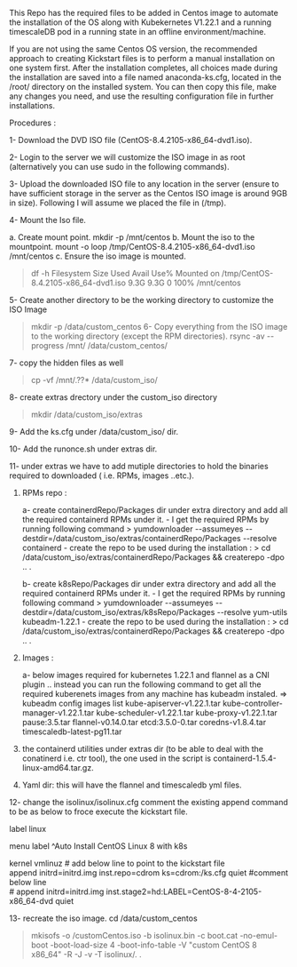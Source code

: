 This Repo has the required files to be added in Centos image to automate the installation of the OS along with Kubekernetes V1.22.1 and a running timescaleDB pod in a running state in an offline environment/machine.

If you are not using the same Centos OS version, the recommended approach to creating Kickstart files is to perform a manual installation on one system first. After the installation completes, all choices made during the installation are saved into a file named anaconda-ks.cfg, located in the /root/ directory on the installed system. You can then copy this file, make any changes you need, and use the resulting configuration file in further installations.

Procedures :

1-	Download the DVD ISO file (CentOS-8.4.2105-x86_64-dvd1.iso).

2-	Login to the server we will customize the ISO image in as root (alternatively you can use sudo in the following commands).

3-	Upload the downloaded ISO file to any location in the server (ensure to have sufficient storage in the server as the Centos ISO image is around 9GB in size). Following I will assume we placed the file in (/tmp).

4-	Mount the Iso file.

a.	Create mount point.
mkdir -p /mnt/centos
b.	Mount the iso to the mountpoint.
mount -o loop /tmp/CentOS-8.4.2105-x86_64-dvd1.iso /mnt/centos 
c.	Ensure the iso image is mounted.
> df -h
Filesystem                     Size  Used    Avail   Use%    Mounted on
/tmp/CentOS-8.4.2105-x86_64-dvd1.iso 9.3G  9.3G     0       100%    /mnt/centos


5-	Create another directory to be the working directory to customize the ISO Image
> mkdir -p /data/custom_centos
6-	Copy everything from the ISO image to the working directory (except the RPM directories).
> rsync -av --progress /mnt/ /data/custom_centos/

7- copy the hidden files as well 

> cp -vf /mnt/.??* /data/custom_iso/

8- create extras drectory under the custom_iso directory

> mkdir /data/custom_iso/extras

9- Add the ks.cfg under /data/custom_iso/ dir.

10- Add the runonce.sh under extras dir.

11- under extras we have to add mutiple directories to hold the binaries required to downloaded ( i.e. RPMs, images ..etc.).

 1. RPMs repo :
 
	a- create containerdRepo/Packages dir under extra directory and add all the required containerd RPMs under it.
		- I get the required RPMs by running following command 
			> yumdownloader --assumeyes --destdir=/data/custom_iso/extras/containerdRepo/Packages --resolve containerd
		- create the repo to be used during the installation :
				> cd /data/custom_iso/extras/containerdRepo/Packages && createrepo -dpo .. .
		  
	b- create k8sRepo/Packages dir under extra directory and add all the required containerd RPMs under it.
		- I get the required RPMs by running following command
			> yumdownloader --assumeyes --destdir=/data/custom_iso/extras/k8sRepo/Packages --resolve yum-utils kubeadm-1.22.1
		- create the repo to be used during the installation :
			> cd /data/custom_iso/extras/containerdRepo/Packages && createrepo -dpo .. .
	
 2. Images :
 
	a- below images required for kubernetes 1.22.1 and flannel as a CNI plugin .. instead you can run the following command to get all the required kuberenets images from any machine has kubeadm instaled. => kubeadm config images list
		kube-apiserver-v1.22.1.tar
		kube-controller-manager-v1.22.1.tar
		kube-scheduler-v1.22.1.tar
		kube-proxy-v1.22.1.tar
		pause:3.5.tar
		flannel-v0.14.0.tar
		etcd:3.5.0-0.tar
		coredns-v1.8.4.tar
		timescaledb-latest-pg11.tar
	
3. the containerd utilities under extras dir (to be able to deal with the conatinerd i.e. ctr tool), the one used in the script is containerd-1.5.4-linux-amd64.tar.gz.

4. Yaml dir: this will have the flannel and timescaledb yml files.

12- change the isolinux/isolinux.cfg comment the existing append command to be as below to froce execute the kickstart file.

label linux

  menu label ^Auto Install CentOS Linux 8 with k8s
  
  kernel vmlinuz
\# add below line to point to the kickstart file  
  append initrd=initrd.img inst.repo=cdrom ks=cdrom:/ks.cfg quiet
\#comment below line  
\# append initrd=initrd.img inst.stage2=hd:LABEL=CentOS-8-4-2105-x86_64-dvd quiet

13- recreate the iso image.
cd /data/custom_centos
> mkisofs -o <location of the new iso>/customCentos.iso -b isolinux.bin -c boot.cat -no-emul-boot -boot-load-size 4 -boot-info-table -V "custom CentOS 8 x86_64" -R -J -v -T isolinux/. .
		
